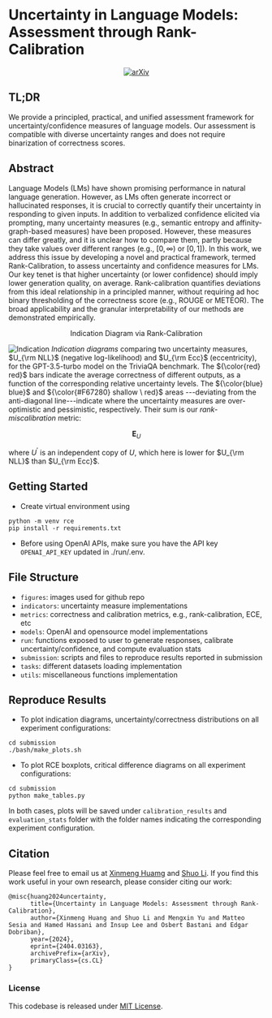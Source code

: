 # **Uncertainty in Language Models: Assessment through Rank-Calibration**
<div align="center">

[![arXiv](https://img.shields.io/badge/cs.LG-arXiv%3A2404.03163-b31b1b)](https://arxiv.org/abs/2404.03163)

</div>

## TL;DR
We provide a principled, practical, and unified assessment framework for uncertainty/confidence measures of language models. Our assessment is compatible with diverse uncertainty ranges and does not require binarization of correctness scores.

## Abstract
Language Models (LMs) have shown promising performance in natural language generation. However, as LMs often generate incorrect or hallucinated responses, it is crucial to correctly quantify their uncertainty in responding to given inputs. In addition to verbalized confidence elicited via prompting, many uncertainty measures (e.g., semantic entropy and affinity-graph-based measures) have been proposed. However, these measures can differ greatly, and it is unclear how to compare them, partly because they take values over different ranges (e.g., $[0,\infty)$ or $[0,1]$). In this work, we address this issue by developing a novel and practical framework, termed Rank-Calibration, to assess uncertainty and confidence measures for LMs. Our key tenet is that higher uncertainty (or lower confidence) should imply lower generation quality, on average. Rank-calibration quantifies deviations from this ideal relationship in a principled manner, without requiring ad hoc binary thresholding of the correctness score (e.g., ROUGE or METEOR). The broad applicability and the granular interpretability of our methods are demonstrated empirically.

<div align="center">

Indication Diagram via Rank-Calibration

</div>

<!-- ## Indication Diagram -->
![Indication](https://github.com/shuoli90/calibrate_framework/blob/main/figures/Indication.png)
*Indication diagrams* comparing two uncertainty measures, $U_{\rm NLL}$ (negative log-likelihood) and $U_{\rm Ecc}$ (eccentricity), for the GPT-3.5-turbo model on the TriviaQA benchmark. The ${\color{red} red}$ bars indicate the average correctness of different outputs, as a function of the corresponding relative uncertainty levels. The ${\color{blue} blue}$ and ${\color{#F67280} shallow \ red}$ areas
---deviating from the anti-diagonal line---indicate where the uncertainty measures are over-optimistic and pessimistic, respectively. Their sum is our *rank-miscalibration* metric:
<!-- ![Indication](https://github.com/shuoli90/calibrate_framework/blob/main/figures/RCE.png) -->
$$\mathbf{E}_{U}$$
<!-- \left[\left|\mathbf{P}_{U'}(\text{reg}(U^\prime) \geq \text{reg}(U))\right| -->
<!-- \right],$$ -->
where $U^\prime$ is an independent copy of $U$, which here is lower for $U_{\rm NLL}$ than $U_{\rm Ecc}$.

## Getting Started

- Create virtual environment using
```
python -m venv rce
pip install -r requirements.txt
```

- Before using OpenAI APIs, make sure you have the API key `OPENAI_API_KEY` updated in ./run/.env.

## File Structure
- `figures`: images used for github repo
- `indicators`: uncertainty measure implementations
- `metrics`: correctness and calibration metrics, e.g., rank-calibration, ECE, etc
- `models`: OpenAI and opensource model implementations
- `run`: functions exposed to user to generate responses, calibrate uncertainty/confidence, and compute evaluation stats
- `submission`: scripts and files to reproduce results reported in submission
- `tasks`: different datasets loading implementation
- `utils`: miscellaneous functions implementation

## Reproduce Results

- To plot indication diagrams, uncertainty/correctness distributions on all experiment configurations:
```
cd submission
./bash/make_plots.sh
```
- To plot RCE boxplots, critical difference diagrams on all experiment configurations:
```
cd submission
python make_tables.py
```
In both cases, plots will be saved under `calibration_results` and `evaluation_stats` folder with the folder names indicating the corresponding experiment configuration.

## Citation
Please feel free to email us at [Xinmeng Huamg](mailto:xinmengh@sas.upenn.edu) and [Shuo Li](mailto:lishuo1@seas.upenn.edu). If you find this work useful in your own research, please consider citing our work:
```
@misc{huang2024uncertainty,
      title={Uncertainty in Language Models: Assessment through Rank-Calibration}, 
      author={Xinmeng Huang and Shuo Li and Mengxin Yu and Matteo Sesia and Hamed Hassani and Insup Lee and Osbert Bastani and Edgar Dobriban},
      year={2024},
      eprint={2404.03163},
      archivePrefix={arXiv},
      primaryClass={cs.CL}
}
```
### License
This codebase is released under [MIT License](LICENSE).


